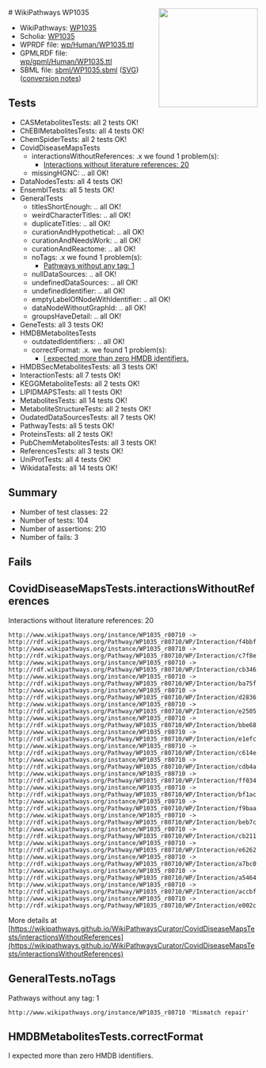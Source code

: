 <img style="float: right; width: 200px" src="../logo.png" />
# WikiPathways WP1035

* WikiPathways: [WP1035](https://identifiers.org/wikipathways:WP1035)
* Scholia: [WP1035](https://scholia.toolforge.org/wikipathways/WP1035)
* WPRDF file: [wp/Human/WP1035.ttl](../wp/Human/WP1035.ttl)
* GPMLRDF file: [wp/gpml/Human/WP1035.ttl](../wp/gpml/Human/WP1035.ttl)
* SBML file: [sbml/WP1035.sbml](../sbml/WP1035.sbml) ([SVG](../sbml/WP1035.svg)) ([conversion notes](../sbml/WP1035.txt))

## Tests
* CASMetabolitesTests: all 2 tests OK!
* ChEBIMetabolitesTests: all 4 tests OK!
* ChemSpiderTests: all 2 tests OK!
* CovidDiseaseMapsTests
    * interactionsWithoutReferences: .x we found 1 problem(s):
        * [Interactions without literature references: 20](#9701cd00)
    * missingHGNC: .. all OK!
* DataNodesTests: all 4 tests OK!
* EnsemblTests: all 5 tests OK!
* GeneralTests
    * titlesShortEnough: .. all OK!
    * weirdCharacterTitles: .. all OK!
    * duplicateTitles: .. all OK!
    * curationAndHypothetical: .. all OK!
    * curationAndNeedsWork: .. all OK!
    * curationAndReactome: .. all OK!
    * noTags: .x we found 1 problem(s):
        * [Pathways without any tag: 1](#b5a30a81)
    * nullDataSources: .. all OK!
    * undefinedDataSources: .. all OK!
    * undefinedIdentifier: .. all OK!
    * emptyLabelOfNodeWithIdentifier: .. all OK!
    * dataNodeWithoutGraphId: .. all OK!
    * groupsHaveDetail: .. all OK!
* GeneTests: all 3 tests OK!
* HMDBMetabolitesTests
    * outdatedIdentifiers: .. all OK!
    * correctFormat: .x. we found 1 problem(s):
        * [I expected more than zero HMDB identifiers.](#ad154c1e)
* HMDBSecMetabolitesTests: all 3 tests OK!
* InteractionTests: all 7 tests OK!
* KEGGMetaboliteTests: all 2 tests OK!
* LIPIDMAPSTests: all 1 tests OK!
* MetabolitesTests: all 14 tests OK!
* MetaboliteStructureTests: all 2 tests OK!
* OudatedDataSourcesTests: all 7 tests OK!
* PathwayTests: all 5 tests OK!
* ProteinsTests: all 2 tests OK!
* PubChemMetabolitesTests: all 3 tests OK!
* ReferencesTests: all 3 tests OK!
* UniProtTests: all 4 tests OK!
* WikidataTests: all 14 tests OK!


## Summary

* Number of test classes: 22
* Number of tests: 104
* Number of assertions: 210
* Number of fails: 3

## Fails

<a name="9701cd00" />

## CovidDiseaseMapsTests.interactionsWithoutReferences

Interactions without literature references: 20
```
http://www.wikipathways.org/instance/WP1035_r80710 -> http://rdf.wikipathways.org/Pathway/WP1035_r80710/WP/Interaction/f4bbf
http://www.wikipathways.org/instance/WP1035_r80710 -> http://rdf.wikipathways.org/Pathway/WP1035_r80710/WP/Interaction/c7f8e
http://www.wikipathways.org/instance/WP1035_r80710 -> http://rdf.wikipathways.org/Pathway/WP1035_r80710/WP/Interaction/cb346
http://www.wikipathways.org/instance/WP1035_r80710 -> http://rdf.wikipathways.org/Pathway/WP1035_r80710/WP/Interaction/ba75f
http://www.wikipathways.org/instance/WP1035_r80710 -> http://rdf.wikipathways.org/Pathway/WP1035_r80710/WP/Interaction/d2836
http://www.wikipathways.org/instance/WP1035_r80710 -> http://rdf.wikipathways.org/Pathway/WP1035_r80710/WP/Interaction/e2505
http://www.wikipathways.org/instance/WP1035_r80710 -> http://rdf.wikipathways.org/Pathway/WP1035_r80710/WP/Interaction/bbe68
http://www.wikipathways.org/instance/WP1035_r80710 -> http://rdf.wikipathways.org/Pathway/WP1035_r80710/WP/Interaction/e1efc
http://www.wikipathways.org/instance/WP1035_r80710 -> http://rdf.wikipathways.org/Pathway/WP1035_r80710/WP/Interaction/c614e
http://www.wikipathways.org/instance/WP1035_r80710 -> http://rdf.wikipathways.org/Pathway/WP1035_r80710/WP/Interaction/cdb4a
http://www.wikipathways.org/instance/WP1035_r80710 -> http://rdf.wikipathways.org/Pathway/WP1035_r80710/WP/Interaction/ff034
http://www.wikipathways.org/instance/WP1035_r80710 -> http://rdf.wikipathways.org/Pathway/WP1035_r80710/WP/Interaction/bf1ac
http://www.wikipathways.org/instance/WP1035_r80710 -> http://rdf.wikipathways.org/Pathway/WP1035_r80710/WP/Interaction/f9baa
http://www.wikipathways.org/instance/WP1035_r80710 -> http://rdf.wikipathways.org/Pathway/WP1035_r80710/WP/Interaction/beb7c
http://www.wikipathways.org/instance/WP1035_r80710 -> http://rdf.wikipathways.org/Pathway/WP1035_r80710/WP/Interaction/cb211
http://www.wikipathways.org/instance/WP1035_r80710 -> http://rdf.wikipathways.org/Pathway/WP1035_r80710/WP/Interaction/e6262
http://www.wikipathways.org/instance/WP1035_r80710 -> http://rdf.wikipathways.org/Pathway/WP1035_r80710/WP/Interaction/a7bc0
http://www.wikipathways.org/instance/WP1035_r80710 -> http://rdf.wikipathways.org/Pathway/WP1035_r80710/WP/Interaction/a5464
http://www.wikipathways.org/instance/WP1035_r80710 -> http://rdf.wikipathways.org/Pathway/WP1035_r80710/WP/Interaction/accbf
http://www.wikipathways.org/instance/WP1035_r80710 -> http://rdf.wikipathways.org/Pathway/WP1035_r80710/WP/Interaction/e002c
```

More details at [https://wikipathways.github.io/WikiPathwaysCurator/CovidDiseaseMapsTests/interactionsWithoutReferences](https://wikipathways.github.io/WikiPathwaysCurator/CovidDiseaseMapsTests/interactionsWithoutReferences)

<a name="b5a30a81" />

## GeneralTests.noTags

Pathways without any tag: 1
```
http://www.wikipathways.org/instance/WP1035_r80710 'Mismatch repair' 
```

<a name="ad154c1e" />

## HMDBMetabolitesTests.correctFormat

I expected more than zero HMDB identifiers.
